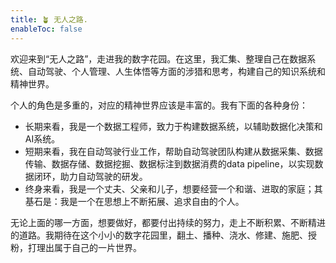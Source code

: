```yaml
---
title: 🪴 无人之路.
enableToc: false
---
```




欢迎来到“无人之路”，走进我的数字花园。在这里，我汇集、整理自己在数据系统、自动驾驶、个人管理、人生体悟等方面的涉猎和思考，构建自己的知识系统和精神世界。



个人的角色是多重的，对应的精神世界应该是丰富的。我有下面的各种身份：

* 长期来看，我是一个数据工程师，致力于构建数据系统，以辅助数据化决策和AI系统。
* 短期来看，我在自动驾驶行业工作，帮助自动驾驶团队构建从数据采集、数据传输、数据存储、数据挖掘、数据标注到数据消费的data pipeline，以实现数据闭环，助力自动驾驶的研发。
* 终身来看，我是一个丈夫、父亲和儿子，想要经营一个和谐、进取的家庭；其基石是：我是一个在思想上不断拓展、追求自由的个人。



无论上面的哪一方面，想要做好，都要付出持续的努力，走上不断积累、不断精进的道路。我期待在这个小小的数字花园里，翻土、播种、浇水、修建、施肥、授粉，打理出属于自己的一片世界。

